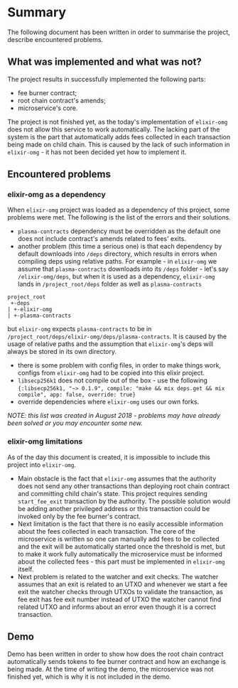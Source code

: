 # Summary
The following document has been written in order to summarise the project, describe encountered problems.

## What was implemented and what was not?
The project results in successfully implemented the following parts:
- fee burner contract;
- root chain contract's amends;
- microservice's core.

The project is not finished yet, as the today's implementation of `elixir-omg` does not allow this service to work automatically.
The lacking part of the system is the part that automatically adds fees collected in each transaction being made on child chain.
This is caused by the lack of such information in `elixir-omg` - it has not been decided yet how to implement it. 

## Encountered problems
### elixir-omg as a dependency
When `elixir-omg` project was loaded as a dependency of this project, some problems were met.
The following is the list of the errors and their solutions. 

- `plasma-contracts` dependency must be overridden as the default one does not include contract's amends related to fees' exits.
-  another problem (this time a serious one) is that each dependency by default downloads into `/deps` directory, which results in errors when compiling deps using relative paths.
  For example - in `elixir-omg` we assume that `plasma-contracts` downloads into its `/deps` folder -  let's say `/elixir-omg/deps`, but 
  when it is used as a dependency, `elixir-omg` lands in `/project_root/deps` folder as well as `plasma-contracts`
  ```
  project_root
   +-deps
  | +-elixir-omg
  | +-plasma-contracts
  ```
  but `elixir-omg` expects `plasma-contracts` to be in `/project_root/deps/elixir-omg/deps/plasma-contracts`.
  It is caused by the usage of relative paths and the assumption that `elixir-omg`'s deps will always be stored in its own directory.

   
- there is some problem with config files, in order to make things work, configs from `elixir-omg` had to be copied into this elixir project.
- `libsecp256k1` does not compile out of the box - use the following `{:libsecp256k1, "~> 0.1.9", compile: "make && mix deps.get && mix compile", app: false, override: true}`
- override dependencies where `elixir-omg` uses our own forks.

_NOTE: this list was created in August 2018 - problems may have already been solved or you may encounter some new._   

### elixir-omg limitations 
As of the day this document is created, it is impossible to include this project into `elixir-omg`. 
- Main obstacle is the fact that `elixir-omg` assumes that the authority does not
send any other transactions than deploying root chain contract and committing child chain's state.
This project requires sending `start_fee_exit` transaction by the authority. 
The possible solution would be adding another privileged address or this transaction could be invoked only by 
the fee burner's contract.
- Next limitation is the fact that there is no easily accessible information about the fees collected in 
each transaction. The core of the microservice is written so one can manually add fees to be collected 
and the exit will be automatically started once the threshold is met, but to make it work fully automatically
the microservice must be informed about the collected fees - this part must be implemented in `elixir-omg` itself.
- Next problem is related to the watcher and exit checks. The watcher assumes that an exit is related to an UTXO 
and whenever we start a fee exit the watcher checks through UTXOs to validate the transaction, as fee exit has 
fee exit number instead of UTXO the watcher cannot find related UTXO and informs about an error even though 
it is a correct transaction.  

## Demo
Demo has been written in order to show how does the root chain contract automatically sends tokens to fee burner contract 
and how an exchange is being made. At the time of writing the demo, the microservice was not finished yet, which is why 
it is not included in the demo.    